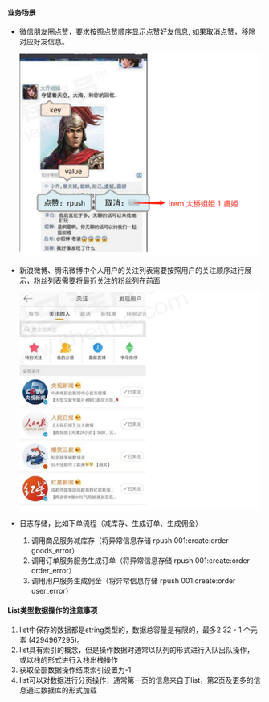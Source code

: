 #### 业务场景

+ 微信朋友圈点赞，要求按照点赞顺序显示点赞好友信息, 如果取消点赞，移除对应好友信息。

  ![image-20200810204653576](img\image-20200810204653576.png)

+ 新浪微博、腾讯微博中个人用户的关注列表需要按照用户的关注顺序进行展示，粉丝列表需要将最近关注的粉丝列在前面

  ![image-20200810204825968](img\image-20200810204825968.png)

+ 日志存储，比如下单流程（减库存、生成订单、生成佣金）
  1. 调用商品服务减库存（将异常信息存储 rpush 001:create:order goods_error）
  2. 调用订单服务服务生成订单（将异常信息存储 rpush 001:create:order order_error）
  3. 调用用户服务生成佣金（将异常信息存储 rpush 001:create:order user_error）

#### List类型数据操作的注意事项

1. list中保存的数据都是string类型的，数据总容量是有限的，最多2 32 - 1 个元素 (4294967295)。 
2. list具有索引的概念，但是操作数据时通常以队列的形式进行入队出队操作，或以栈的形式进行入栈出栈操作
3. 获取全部数据操作结束索引设置为-1 
4. list可以对数据进行分页操作，通常第一页的信息来自于list，第2页及更多的信息通过数据库的形式加载